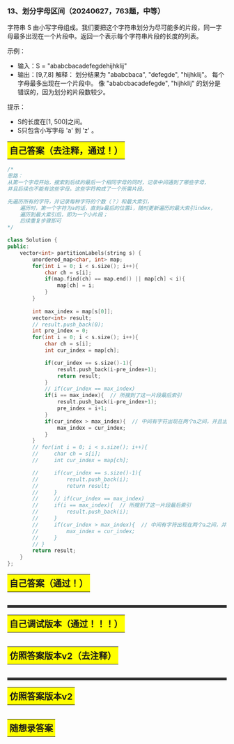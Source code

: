 ### 13、划分字母区间（20240627，763题，中等）
字符串 S 由小写字母组成。我们要把这个字符串划分为尽可能多的片段，同一字母最多出现在一个片段中。返回一个表示每个字符串片段的长度的列表。

示例：

- 输入：S = "ababcbacadefegdehijhklij"
- 输出：[9,7,8] 解释： 划分结果为 "ababcbaca", "defegde", "hijhklij"。 每个字母最多出现在一个片段中。 像 "ababcbacadefegde", "hijhklij" 的划分是错误的，因为划分的片段数较少。

提示：

- S的长度在[1, 500]之间。
- S只包含小写字母 'a' 到 'z' 。

<table>
  <tr>
    <td bgcolor="Yellow" style="padding: 5px; border: 0px solid black;">
      <span style="font-weight: bold; font-size: 20px;">自己答案（去注释，通过！）</span>
    </td>
  </tr>
</table>

```C++
/*
思路：
从第一个字母开始，搜索到后续的最后一个相同字母的同时，记录中间遇到了哪些字母，
并且后续也不能有这些字母。这些字符构成了一个所需片段。

先遍历所有的字符，并记录每种字符的个数（？）和最大索引，
    遍历时，第一个字符为a的话，直到a最后的位置i，随时更新遍历的最大索引index，
    遍历到最大索引后，即为一个小片段；
    后续重复步骤即可
*/

class Solution {
public:
    vector<int> partitionLabels(string s) {
        unordered_map<char, int> map;
        for(int i = 0; i < s.size(); i++){
            char ch = s[i];
            if(map.find(ch) == map.end() || map[ch] < i){
                map[ch] = i;
            }
        }
        
        int max_index = map[s[0]];
        vector<int> result;
        // result.push_back(0);
        int pre_index = 0;
        for(int i = 0; i < s.size(); i++){
            char ch = s[i];
            int cur_index = map[ch];

            if(cur_index == s.size()-1){
                result.push_back(i-pre_index+1);
                return result;
            }
            // if(cur_index == max_index)
            if(i == max_index){  // 所搜到了这一片段最后索引
                result.push_back(i-pre_index+1);
                pre_index = i+1;
            }
            if(cur_index > max_index){  // 中间有字符出现在两个a之间，并且出现在第二个a之后。或者找到第一片段，到第二片段第一个点的时候
                max_index = cur_index;
            }
        }
        // for(int i = 0; i < s.size(); i++){
        //     char ch = s[i];
        //     int cur_index = map[ch];

        //     if(cur_index == s.size()-1){
        //         result.push_back(i);
        //         return result;
        //     }
        //     // if(cur_index == max_index)
        //     if(i == max_index){  // 所搜到了这一片段最后索引
        //         result.push_back(i);
        //     }
        //     if(cur_index > max_index){  // 中间有字符出现在两个a之间，并且出现在第二个a之后。或者找到第一片段，到第二片段第一个点的时候
        //         max_index = cur_index;
        //     }
        // }
        return result;
    }
};

```

<table>
  <tr>
    <td bgcolor="Yellow" style="padding: 5px; border: 0px solid black;">
      <span style="font-weight: bold; font-size: 20px;">自己答案（通过！）</span>
    </td>
  </tr>
</table>

```C++


```

<hr style="border-top: 5px solid #333;">

<table>
  <tr>
    <td bgcolor="Yellow" style="padding: 5px; border: 0px solid black;">
      <span style="font-weight: bold; font-size: 20px;">自己调试版本（通过！！！）</span>
    </td>
  </tr>
</table>

```C++


```

<table>
  <tr>
    <td bgcolor="Yellow" style="padding: 5px; border: 0px solid black;">
      <span style="font-weight: bold; font-size: 20px;">仿照答案版本v2（去注释）</span>
    </td>
  </tr>
</table>

```C++


```

<hr style="border-top: 5px solid #333;">

<table>
  <tr>
    <td bgcolor="Yellow" style="padding: 5px; border: 0px solid black;">
      <span style="font-weight: bold; font-size: 20px;">仿照答案版本v2</span>
    </td>
  </tr>
</table>

```C++


```

<table>
  <tr>
    <td bgcolor="Yellow" style="padding: 5px; border: 0px solid black;">
      <span style="font-weight: bold; font-size: 20px;">随想录答案</span>
    </td>
  </tr>
</table>

```C++


```
